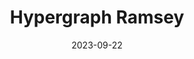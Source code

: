 ---
title: Hypergraph Ramsey
date: 2023-09-22
status:
notes: 09-22-23-reading.pdf
arxiv: 
slides: 
code:
site:
paper: 
presenters: Xiaoyu He
series: Reading Group 
---